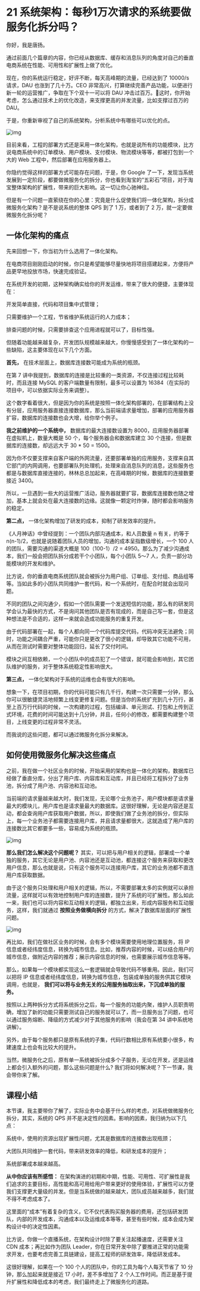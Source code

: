# 21 系统架构：每秒1万次请求的系统要做服务化拆分吗？

你好，我是唐扬。

通过前面几个篇章的内容，你已经从数据库、缓存和消息队列的角度对自己的垂直电商系统在性能、可用性和扩展性上做了优化。

现在，你的系统运行稳定，好评不断，每天高峰期的流量，已经达到了 10000/s 请求，DAU 也涨到了几十万。CEO 非常高兴，打算继续完善产品功能，以便进行新一轮的运营推广，争取在下个双十一可以将 DAU 冲击过百万。这时，你开始考虑，怎么通过技术上的优化改造，来支撑更高的并发流量，比如支撑过百万的 DAU。

于是，你重新审视了自己的系统架构，分析系统中有哪些可以优化的点。

![img](assets/612173bc83b332bef201e4ad7056f5e7.jpg)

目前来看，工程的部署方式还是采用一体化架构，也就是说所有的功能模块，比方说电商系统中的订单模块、用户模块、支付模块、物流模块等等，都被打包到一个大的 Web 工程中，然后部署在应用服务器上。

你隐约觉得这样的部署方式可能存在问题，于是，你 Google 了一下，发现当系统发展到一定阶段，都要做微服务化的拆分，你也看到淘宝的“五彩石”项目，对于淘宝整体架构的扩展性，带来的巨大影响。这一切让你心驰神往。

但是有一个问题一直萦绕在你的心里：究竟是什么促使我们将一体化架构，拆分成微服务化架构？是不是说系统的整体 QPS 到了 1 万，或者到了 2 万，就一定要做微服务化拆分呢？

## 一体化架构的痛点

先来回想一下，你当初为什么选用了一体化架构。

在电商项目刚刚启动的时候，你只是希望能够尽量快地将项目搭建起来，方便将产品更早地投放市场，快速完成验证。

在系统开发的初期，这种架构确实给你的开发运维，带来了很大的便捷，主要体现在：

开发简单直接，代码和项目集中式管理；

只需要维护一个工程，节省维护系统运行的人力成本；

排查问题的时候，只需要排查这个应用进程就可以了，目标性强。

但随着功能越来越复杂，开发团队规模越来越大，你慢慢感受到了一体化架构的一些缺陷，这主要体现在以下几个方面。

**首先，** 在技术层面上，数据库连接数可能成为系统的瓶颈。

在第 7 讲中我提到，数据库的连接是比较重的一类资源，不仅连接过程比较耗时，而且连接 MySQL 的客户端数量有限制，最多可以设置为 16384（在实际的项目中，可以依据实际业务来调整）。

这个数字看着很大，但是因为你的系统是按照一体化架构部署的，在部署结构上没有分层，应用服务器直接连接数据库，那么当前端请求量增加，部署的应用服务器扩容，数据库的连接数也会大增，给你举个例子。

**我之前维护的一个系统中，** 数据库的最大连接数设置为 8000，应用服务器部署在虚拟机上，数量大概是 50 个，每个服务器会和数据库建立 30 个连接，但是数据库的连接数，却远远大于 30 * 50 = 1500。

因为你不仅要支撑来自客户端的外网流量，还要部署单独的应用服务，支撑来自其它部门的内网调用，也要部署队列处理机，处理来自消息队列的消息，这些服务也都是与数据库直接连接的，林林总总加起来，在高峰期的时候，数据库的连接数要接近 3400。

所以，一旦遇到一些大的运营推广活动，服务器就要扩容，数据库连接数也随之增加，基本上就会处在最大连接数的边缘。这就像一颗定时炸弹，随时都会影响服务的稳定。

**第二点，** 一体化架构增加了研发的成本，抑制了研发效率的提升。

《人月神话》中曾经提到：一个团队内部沟通成本，和人员数量 n 有关，约等于 n(n-1)/2，也就是说随着团队人员的增加，沟通的成本呈指数级增长，一个 100 人的团队，需要沟通的渠道大概是 100（100-1）/2 = 4950。那么为了减少沟通成本，我们一般会把团队拆分成若干个小团队，每个小团队 5～7 人，负责一部分功能模块的开发和维护。

比方说，你的垂直电商系统团队就会被拆分为用户组、订单组、支付组、商品组等等。当如此多的小团队共同维护一套代码，和一个系统时，在配合时就会出现问题。

不同的团队之间沟通少，假如一个团队需要一个发送短信的功能，那么有的研发同学会认为最快的方式，不是询问其他团队是否有现成的，而是自己写一套，但是这种想法是不合适的，这样一来就会造成功能服务的重复开发。

由于代码部署在一起，每个人都向同一个代码库提交代码，代码冲突无法避免；同时，功能之间耦合严重，可能你只是更改了很小的逻辑，却导致其它功能不可用，从而在测试时需要对整体功能回归，延长了交付时间。

模块之间互相依赖，一个小团队中的成员犯了一个错误，就可能会影响到，其它团队维护的服务，对于整体系统稳定性影响很大。

**第三点，** 一体化架构对于系统的运维也会有很大的影响。

想象一下，在项目初期，你的代码可能只有几千行，构建一次只需要一分钟，那么你可以很敏捷灵活地频繁上线变更修复问题。但是当你的系统扩充到几十万行，甚至上百万行代码的时候，一次构建的过程，包括编译、单元测试、打包和上传到正式环境，花费的时间可能达到十几分钟，并且，任何小的修改，都需要构建整个项目，上线变更的过程非常不灵活。

而我说的这些问题，都可以通过微服务化拆分来解决。

## 如何使用微服务化解决这些痛点

之前，我在做一个社区业务的时候，开始采用的架构也是一体化的架构，数据库已经做了垂直分库，分出了用户库、内容库和互动库，并且已经将工程拆分了业务池，拆分成了用户池、内容池和互动池。

当前端的请求量越来越大时，我们发现，无论哪个业务池子，用户模块都是请求量最大的模块儿，用户库也是请求量最大的数据库。这很好理解，无论是内容还是互动，都会查询用户库获取用户数据，所以，即使我们做了业务池的拆分，但实际上，每一个业务池子都需要连接用户库，并且请求量都很大，这就造成了用户库的连接数比其它都要多一些，容易成为系统的瓶颈。

![img](assets/9417a969ce19be3e70841b8d51cf8011.jpg)

**那么我们怎么解决这个问题呢？** 其实，可以把与用户相关的逻辑，部署成一个单独的服务，其它无论是用户池、内容池还是互动池，都连接这个服务来获取和更改用户信息，那么也就是说，只有这个服务可以连接用户库，其它的业务池都不直连用户库获取数据。

由于这个服务只处理和用户相关的逻辑，所以，不需要部署太多的实例就可以承担流量，这样就可以有效地控制用户库的连接数，提升了系统的可扩展性。那么如此一来，我们也可以将内容和互动相关的逻辑，都独立出来，形成内容服务和互动服务，这样，我们就通过 **按照业务做横向拆分** 的方式，解决了数据库层面的扩展性问题。

![img](assets/897bcb5e27c6492484b625fc06599ff9.jpg)

再比如，我们在做社区业务的时候，会有多个模块需要使用地理位置服务，将 IP 信息或者经纬度信息，转换为城市信息。比如，推荐内容的时候，可以结合用户的城市信息，做附近内容的推荐；展示内容信息的时候，也需要展示城市信息等等。

那么，如果每一个模块都实现这么一套逻辑就会导致代码不够重用。因此，我们可以把将 IP 信息或者经纬度信息，转换为城市信息，包装成单独的服务供其它模块调用，也就是， **我们可以将与业务无关的公用服务抽取出来，下沉成单独的服务。**

按照以上两种拆分方式将系统拆分之后，每一个服务的功能内聚，维护人员职责明确，增加了新的功能只需要测试自己的服务就可以了，而一旦服务出了问题，也可以通过服务熔断、降级的方式减少对于其他服务的影响（我会在第 34 讲中系统地讲解）。

另外，由于每个服务都只是原有系统的子集，代码行数相比原有系统要小很多，构建速度上也会有比较大的提升。

当然，微服务化之后，原有单一系统被拆分成多个子服务，无论在开发，还是运维上都会引入额外的问题，那么这些问题是什么? 我们将如何解决呢？下一节课，我会带你来了解。

## 课程小结

本节课，我主要带你了解了，实际业务中会基于什么样的考虑，对系统做微服务化拆分，其实，系统的 QPS 并不是决定性的因素。影响的因素，我归纳为以下几点：

系统中，使用的资源出现扩展性问题，尤其是数据库的连接数出现瓶颈；

大团队共同维护一套代码，带来研发效率的降低，和研发成本的提升；

系统部署成本越来越高。

**从中你应该有所感悟：** 在架构演进的初期和中期，性能、可用性、可扩展性是我们追求的主要目标，高性能和高可用给用户带来更好的使用体验，扩展性可以方便我们支撑更大量级的并发。但是当系统做的越来越大，团队成员越来越多，我们就不得不考虑成本了。

这里面的“成本”有着复杂的含义，它不仅代表购买服务器的费用，还包括研发团队，内部的开发成本，沟通成本以及运维成本等等，甚至有些时候，成本会成为架构设计中的决定性因素。

比方说，你做一个直播系统，在架构设计时除了要关注起播速度，还需要关注 CDN 成本；再比如作为团队 Leader，你在日常开发中除了要推进正常的功能需求开发，也要考虑完善工具链建设，提高工程师的研发效率，降低研发成本。

这很好理解，如果在一个 100 个人的团队中，你的工具为每个人每天节省了 10 分钟，那么加起来就是接近 17 小时，差不多增加了 2 个人工作时间。而正是基于提升扩展性和降低成本的考虑，我们最终走上了微服务化的道路。
